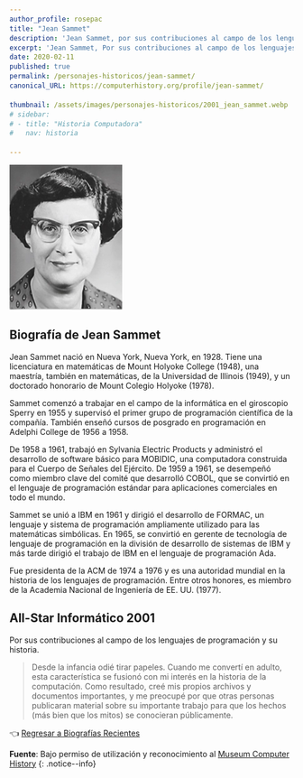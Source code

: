 ```yaml
---
author_profile: rosepac
title: "Jean Sammet"
description: 'Jean Sammet, por sus contribuciones al campo de los lenguajes de programación y su historia.'
excerpt: 'Jean Sammet, Por sus contribuciones al campo de los lenguajes de programación y su historia.'
date: 2020-02-11
published: true
permalink: /personajes-historicos/jean-sammet/
canonical_URL: https://computerhistory.org/profile/jean-sammet/

thumbnail: /assets/images/personajes-historicos/2001_jean_sammet.webp
# sidebar:
# - title: "Historia Computadora"
#   nav: historia

---
```


 <img src="/assets/images/personajes-historicos/2001_jean_sammet.webp" width="200px" high="250px" alt="Jean Sammet" title="Jean Sammet">

## **Biografía de Jean Sammet**

Jean Sammet nació en Nueva York, Nueva York, en 1928. Tiene una licenciatura en matemáticas de Mount Holyoke College (1948), una maestría, también en matemáticas, de la Universidad de Illinois (1949), y un doctorado honorario de Mount Colegio Holyoke (1978).

Sammet comenzó a trabajar en el campo de la informática en el giroscopio Sperry en 1955 y supervisó el primer grupo de programación científica de la compañía. También enseñó cursos de posgrado en programación en Adelphi College de 1956 a 1958.

De 1958 a 1961, trabajó en Sylvania Electric Products y administró el desarrollo de software básico para MOBIDIC, una computadora construida para el Cuerpo de Señales del Ejército. De 1959 a 1961, se desempeñó como miembro clave del comité que desarrolló COBOL, que se convirtió en el lenguaje de programación estándar para aplicaciones comerciales en todo el mundo.

Sammet se unió a IBM en 1961 y dirigió el desarrollo de FORMAC, un lenguaje y sistema de programación ampliamente utilizado para las matemáticas simbólicas. En 1965, se convirtió en gerente de tecnología de lenguaje de programación en la división de desarrollo de sistemas de IBM y más tarde dirigió el trabajo de IBM en el lenguaje de programación Ada.

Fue presidenta de la ACM de 1974 a 1976 y es una autoridad mundial en la historia de los lenguajes de programación. Entre otros honores, es miembro de la Academia Nacional de Ingeniería de EE. UU. (1977).

## All-Star Informático 2001

Por sus contribuciones al campo de los lenguajes de programación y su historia.

> Desde la infancia odié tirar papeles. Cuando me convertí en adulto, esta característica se fusionó con mi interés en la historia de la computación. Como resultado, creé mis propios archivos y documentos importantes, y me preocupé por que otras personas publicaran material sobre su importante trabajo para que los hechos (más bien que los mitos) se conocieran públicamente.

👈 [Regresar a Biografías Recientes](/personajes-historicos/#-biografías-agregadas-más-recientes-)

**Fuente**: Bajo permiso de utilización y reconocimiento al [Museum Computer History](https://www.computerhistory.org/ "Página web el Museo de la Historia de las Computadoras")
{: .notice--info}

